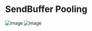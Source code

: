 # SendBuffer Pooling

![image](https://user-images.githubusercontent.com/68372094/158772306-284bc6f4-4771-487b-911f-12e832cf7e3c.png)
![image](https://user-images.githubusercontent.com/68372094/163183881-650e14b1-a566-4185-9025-375b4a182d60.png)

